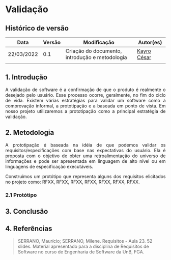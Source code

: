 # Validação

## Histórico de versão

|Data | Versão | Modificação | Autor(es)|
| -- | -- | -- | -- |
| 22/03/2022 |  0.1   | Criação do documento, introdução e metodologia|  [Kayro César](https://github.com/kayrocesar) |
| |    |  |  [](https://github.com/) |



## 1. Introdução

<p style="text-align: justify"> 
   A validação de software é a confirmação de que o produto é realmente o desejado pelo usuário. Esse processo ocorre, geralmente, no fim do ciclo de vida. Existem várias estratégias para validar um software como a comprovação informal, a prototipação e a baseada em ponto de vista. Em nosso projeto utilizaremos a prototipação como a principal estratégia de validação.
 </p>

## 2. Metodologia

<p style="text-align: justify">A prototipação é baseada na idéia de que podemos validar os requisitos/especificações com base nas expectativas do usuário. Ela é proposta com o objetivo de obter uma retroalimentação do universo de informações e pode ser apresentada em linguagem de alto nível ou em linguagens de especificação executáveis. </p>

<p style="text-align: justify">
 Construímos um protótipo que representa alguns  dos requisitos elicitados no projeto  como: RFXX, RFXX, RFXX, RFXX, RFXX, RFXX, RFXX.

 </p>

### 2.1 Protótipo


## 3. Conclusão

<p style="text-align: justify"> </p>


## 4. Referências

> SERRANO, Maurício; SERRANO, Milene. Requisitos - Aula 23. 52 slides. Material apresentado para a disciplina de Requisitos de Software no curso de Engenharia de Software da UnB, FGA.

